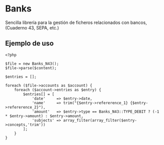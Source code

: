 # Banks

Sencilla librería para la gestión de ficheros relacionados con bancos, (Cuaderno 43, SEPA, etc.)

## Ejemplo de uso

```
<?php

$file = new Banks_N43();
$file->parse($content);

$entries = [];

foreach ($file->accounts as $account) {
    foreach ($account->entries as $entry) {
        $entries[] = [
            'date'     => $entry->date,
            'name'     => trim("{$entry->refererence_1} {$entry->refererence_2}"),
            'amount'   => $entry->type == Banks_N43::TYPE_DEBIT ? (-1 * $entry->amount) : $entry->amount,
            'subjects' => array_filter(array_filter($entry->concepts,'trim'))
        ];
    }
}
```